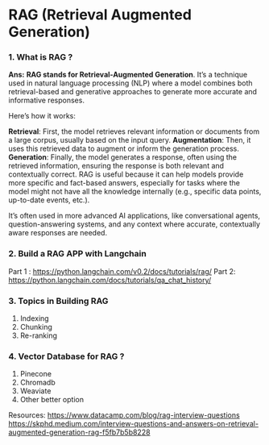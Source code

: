 # RAG (Retrieval Augmented Generation)

### 1. What is RAG ?
**Ans:** **RAG stands for Retrieval-Augmented Generation**. It’s a technique used in natural language processing (NLP) where a model combines both retrieval-based and generative approaches to generate more accurate and informative responses.

Here’s how it works:

**Retrieval**: First, the model retrieves relevant information or documents from a large corpus, usually based on the input query.
**Augmentation**: Then, it uses this retrieved data to augment or inform the generation process.
**Generation**: Finally, the model generates a response, often using the retrieved information, ensuring the response is both relevant and contextually correct.
RAG is useful because it can help models provide more specific and fact-based answers, especially for tasks where the model might not have all the knowledge internally (e.g., specific data points, up-to-date events, etc.).

It’s often used in more advanced AI applications, like conversational agents, question-answering systems, and any context where accurate, contextually aware responses are needed.


### 2. Build a RAG APP with Langchain
Part 1 : https://python.langchain.com/v0.2/docs/tutorials/rag/
Part 2: https://python.langchain.com/docs/tutorials/qa_chat_history/

### 3. Topics in Building RAG
1. Indexing
2. Chunking
3. Re-ranking

### 4. Vector Database for RAG ?
1. Pinecone
2. Chromadb
3. Weaviate
4. Other better option


Resources:
https://www.datacamp.com/blog/rag-interview-questions
https://skphd.medium.com/interview-questions-and-answers-on-retrieval-augmented-generation-rag-f5fb7b5b8228
